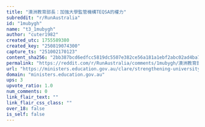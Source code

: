 ```yaml
---
title: "澳洲教育部長：加強大學監管機構TEQSA的權力"
subreddit: "r/RunAustralia"
id: "1mubygh"
name: "t3_1mubygh"
author: "cuter1982"
created_utc: 1755589380
created_key: "250819074300"
capture_ts: "251002170123"
content_sha256: "2bb387bcd6edfcc5819dc5507e382ce56a181a1ebf2abc02ad4ba7f80b7a5f3a"
permalink: "https://reddit.com/r/RunAustralia/comments/1mubygh/澳洲教育部長加強大學監管機構teqsa的權力/"
url: "https://ministers.education.gov.au/clare/strengthening-university-regulators-powers"
domain: "ministers.education.gov.au"
ups: 3
upvote_ratio: 1.0
num_comments: 0
link_flair_text: ""
link_flair_css_class: ""
over_18: false
is_self: false
---
```


